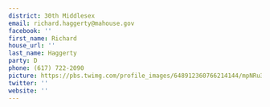 ```yaml
---
district: 30th Middlesex
email: richard.haggerty@mahouse.gov
facebook: ''
first_name: Richard
house_url: ''
last_name: Haggerty
party: D
phone: (617) 722-2090
picture: https://pbs.twimg.com/profile_images/648912360766214144/mpNRu3SR_400x400.jpg
twitter: ''
website: ''
---
```

